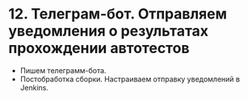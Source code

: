 # 12. Телеграм-бот. Отправляем уведомления о результатах прохождении автотестов
- Пишем телеграмм-бота.
- Постобработка сборки. Настраиваем отправку уведомлений в Jenkins.
